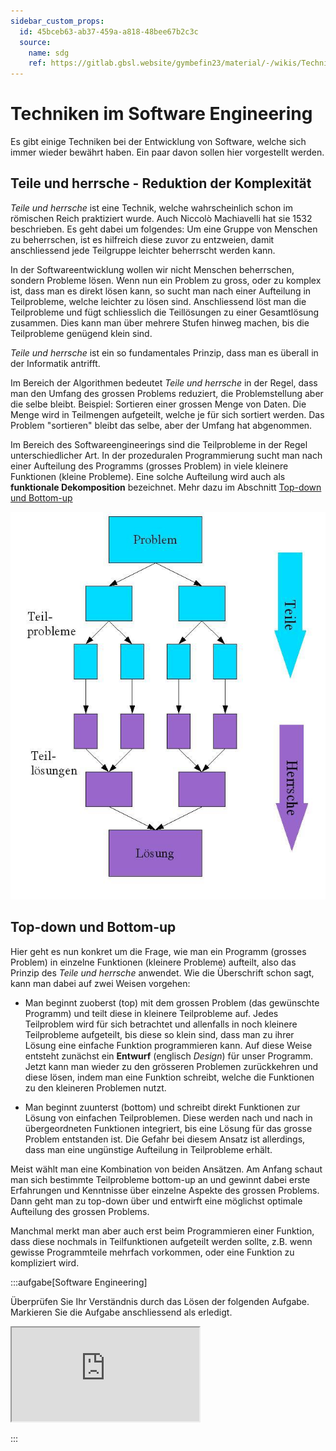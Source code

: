 ```yaml
---
sidebar_custom_props:
  id: 45bceb63-ab37-459a-a818-48bee67b2c3c
  source:
    name: sdg
    ref: https://gitlab.gbsl.website/gymbefin23/material/-/wikis/Techniken-im-Software-Engineering
---
```


# Techniken im Software Engineering
Es gibt einige Techniken bei der Entwicklung von Software, welche sich immer wieder bewährt haben. Ein paar davon sollen hier vorgestellt werden.

## Teile und herrsche - Reduktion der Komplexität

*Teile und herrsche* ist eine Technik, welche wahrscheinlich schon im römischen Reich praktiziert wurde. Auch Niccolò Machiavelli hat sie 1532 beschrieben. Es geht dabei um folgendes: Um eine Gruppe von Menschen zu beherrschen, ist es hilfreich diese zuvor zu entzweien, damit anschliessend jede Teilgruppe leichter beherrscht werden kann.

In der Softwareentwicklung wollen wir nicht Menschen beherrschen, sondern Probleme lösen. Wenn nun ein Problem zu gross, oder zu komplex ist, dass man es direkt lösen kann, so sucht man nach einer Aufteilung in Teilprobleme, welche leichter zu lösen sind. Anschliessend löst man die Teilprobleme und fügt schliesslich die Teillösungen zu einer Gesamtlösung zusammen. Dies kann man über mehrere Stufen hinweg machen, bis die Teilprobleme genügend klein sind.

*Teile und herrsche* ist ein so fundamentales Prinzip, dass man es überall in der Informatik antrifft.

Im Bereich der Algorithmen bedeutet *Teile und herrsche* in der Regel, dass man den Umfang des grossen Problems reduziert, die Problemstellung aber die selbe bleibt.
Beispiel: Sortieren einer grossen Menge von Daten. Die Menge wird in Teilmengen aufgeteilt, welche je für sich sortiert werden. Das Problem "sortieren" bleibt das selbe, aber der Umfang hat abgenommen.

Im Bereich des Softwareengineerings sind die Teilprobleme in der Regel unterschiedlicher Art. In der prozeduralen Programmierung sucht man nach einer Aufteilung des Programms (grosses Problem) in viele kleinere Funktionen (kleine Probleme). Eine solche Aufteilung wird auch als **funktionale Dekomposition** bezeichnet. Mehr dazu im Abschnitt [Top-down und Bottom-up](#top-down-und-bottom-up)

![](images/teile-und-herrsche.jpg)

## Top-down und Bottom-up
Hier geht es nun konkret um die Frage, wie man ein Programm (grosses Problem) in einzelne Funktionen (kleinere Probleme) aufteilt, also das Prinzip des *Teile und herrsche* anwendet. Wie die Überschrift schon sagt, kann man dabei auf zwei Weisen vorgehen:

- Man beginnt zuoberst (top) mit dem grossen Problem (das gewünschte Programm) und teilt diese in kleinere Teilprobleme auf. Jedes Teilproblem wird für sich betrachtet und allenfalls in noch kleinere Teilprobleme aufgeteilt, bis diese so klein sind, dass man zu ihrer Lösung eine einfache Funktion programmieren kann. Auf diese Weise entsteht zunächst ein **Entwurf** (englisch *Design*) für unser Programm. Jetzt kann man wieder zu den grösseren Problemen zurückkehren und diese lösen, indem man eine Funktion schreibt, welche die Funktionen zu den kleineren Problemen nutzt.

- Man beginnt zuunterst (bottom) und schreibt direkt Funktionen zur Lösung von einfachen Teilproblemen. Diese werden nach und nach in übergeordneten Funktionen integriert, bis eine Lösung für das grosse Problem entstanden ist. Die Gefahr bei diesem Ansatz ist allerdings, dass man eine ungünstige Aufteilung in Teilprobleme erhält.

Meist wählt man eine Kombination von beiden Ansätzen. Am Anfang schaut man sich bestimmte Teilprobleme bottom-up an und gewinnt dabei erste Erfahrungen und Kenntnisse über einzelne Aspekte des grossen Problems. Dann geht man zu top-down über und entwirft eine möglichst optimale Aufteilung des grossen Problems.

Manchmal merkt man aber auch erst beim Programmieren einer Funktion, dass diese nochmals in Teilfunktionen aufgeteilt werden sollte, z.B. wenn gewisse Programmteile mehrfach vorkommen, oder eine Funktion zu kompliziert wird.

:::aufgabe[Software Engineering]
<Answer type="state" webKey="a01ad3ca-4ff8-4380-8643-71c09930a1dd" />

Überprüfen Sie Ihr Verständnis durch das Lösen der folgenden Aufgabe. Markieren Sie die Aufgabe anschliessend als erledigt.

<iframe src="https://learningapps.org/watch?v=ph40mm0vn21" style={{border:'0px',width:'100%',height:'550px'}} allowFullScreen="true" webkitallowfullscreen="true" mozallowfullscreen="true"></iframe>

<Answer type="text" webKey="7eeee228-10b9-40bf-a334-f8ed16c4187c" placeholder="✍️ Notizen"/>

:::